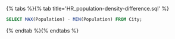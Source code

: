 {% tabs %}{% tab title='HR_population-density-difference.sql' %}

```sql
SELECT MAX(Population) - MIN(Population) FROM City;
```

{% endtab %}{% endtabs %}
